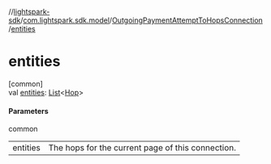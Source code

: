 //[lightspark-sdk](../../../index.md)/[com.lightspark.sdk.model](../index.md)/[OutgoingPaymentAttemptToHopsConnection](index.md)/[entities](entities.md)

# entities

[common]\
val [entities](entities.md): [List](https://kotlinlang.org/api/latest/jvm/stdlib/kotlin.collections/-list/index.html)&lt;[Hop](../-hop/index.md)&gt;

#### Parameters

common

| | |
|---|---|
| entities | The hops for the current page of this connection. |
